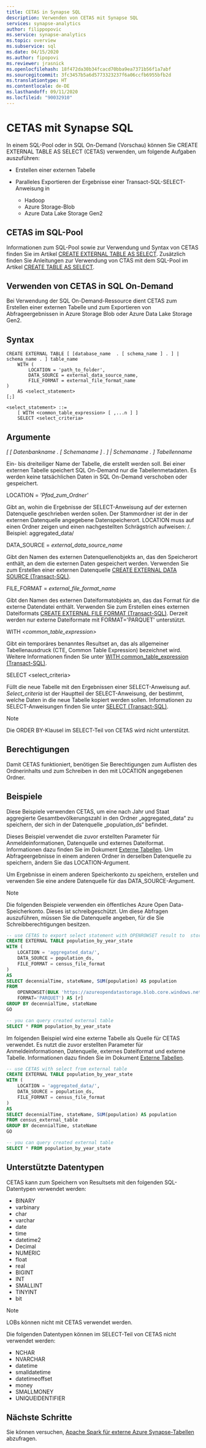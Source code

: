 ```yaml
---
title: CETAS in Synapse SQL
description: Verwenden von CETAS mit Synapse SQL
services: synapse-analytics
author: filippopovic
ms.service: synapse-analytics
ms.topic: overview
ms.subservice: sql
ms.date: 04/15/2020
ms.author: fipopovi
ms.reviewer: jrasnick
ms.openlocfilehash: 18f472da30b34fcacd70bba9ea7371b56f1a7abf
ms.sourcegitcommit: 3fc3457b5a6d5773323237f6a06ccfb6955bfb2d
ms.translationtype: HT
ms.contentlocale: de-DE
ms.lasthandoff: 09/11/2020
ms.locfileid: "90032910"
---
```

# <a name="cetas-with-synapse-sql"></a>CETAS mit Synapse SQL

In einem SQL-Pool oder in SQL On-Demand (Vorschau) können Sie CREATE EXTERNAL TABLE AS SELECT (CETAS) verwenden, um folgende Aufgaben auszuführen:  

- Erstellen einer externen Tabelle
- Paralleles Exportieren der Ergebnisse einer Transact-SQL-SELECT-Anweisung in

  - Hadoop
  - Azure Storage-Blob
  - Azure Data Lake Storage Gen2

## <a name="cetas-in-sql-pool"></a>CETAS im SQL-Pool

Informationen zum SQL-Pool sowie zur Verwendung und Syntax von CETAS finden Sie im Artikel [CREATE EXTERNAL TABLE AS SELECT](/sql/t-sql/statements/create-external-table-as-select-transact-sql?toc=/azure/synapse-analytics/toc.json&bc=/azure/synapse-analytics/breadcrumb/toc.json&view=azure-sqldw-latest). Zusätzlich finden Sie Anleitungen zur Verwendung von CTAS mit dem SQL-Pool im Artikel [CREATE TABLE AS SELECT](/sql/t-sql/statements/create-table-as-select-azure-sql-data-warehouse?toc=/azure/synapse-analytics/toc.json&bc=/azure/synapse-analytics/breadcrumb/toc.json&view=azure-sqldw-latest).

## <a name="cetas-in-sql-on-demand"></a>Verwenden von CETAS in SQL On-Demand

Bei Verwendung der SQL On-Demand-Ressource dient CETAS zum Erstellen einer externen Tabelle und zum Exportieren von Abfrageergebnissen in Azure Storage Blob oder Azure Data Lake Storage Gen2.

## <a name="syntax"></a>Syntax

```syntaxsql
CREATE EXTERNAL TABLE [ [database_name  . [ schema_name ] . ] | schema_name . ] table_name
    WITH (
        LOCATION = 'path_to_folder',  
        DATA_SOURCE = external_data_source_name,  
        FILE_FORMAT = external_file_format_name  
)
    AS <select_statement>  
[;]

<select_statement> ::=  
    [ WITH <common_table_expression> [ ,...n ] ]  
    SELECT <select_criteria>
```

## <a name="arguments"></a>Argumente

*[ [ *Datenbankname* . [ *Schemaname* ] . ] | *Schemaname* . ] *Tabellenname**

Ein- bis dreiteiliger Name der Tabelle, die erstellt werden soll. Bei einer externen Tabelle speichert SQL On-Demand nur die Tabellenmetadaten. Es werden keine tatsächlichen Daten in SQL On-Demand verschoben oder gespeichert.

LOCATION = *'Pfad_zum_Ordner'*

Gibt an, wohin die Ergebnisse der SELECT-Anweisung auf der externen Datenquelle geschrieben werden sollen. Der Stammordner ist der in der externen Datenquelle angegebene Datenspeicherort. LOCATION muss auf einen Ordner zeigen und einen nachgestellten Schrägstrich aufweisen: /. Beispiel: aggregated_data/

DATA_SOURCE = *external_data_source_name*

Gibt den Namen des externen Datenquellenobjekts an, das den Speicherort enthält, an dem die externen Daten gespeichert werden. Verwenden Sie zum Erstellen einer externen Datenquelle [CREATE EXTERNAL DATA SOURCE (Transact-SQL)](develop-tables-external-tables.md#create-external-data-source).

FILE_FORMAT = *external_file_format_name*

Gibt den Namen des externen Dateiformatobjekts an, das das Format für die externe Datendatei enthält. Verwenden Sie zum Erstellen eines externen Dateiformats [CREATE EXTERNAL FILE FORMAT (Transact-SQL)](develop-tables-external-tables.md#create-external-file-format). Derzeit werden nur externe Dateiformate mit FORMAT='PARQUET' unterstützt.

WITH *<common_table_expression>*

Gibt ein temporäres benanntes Resultset an, das als allgemeiner Tabellenausdruck (CTE, Common Table Expression) bezeichnet wird. Weitere Informationen finden Sie unter [WITH common_table_expression (Transact-SQL)](/sql/t-sql/queries/with-common-table-expression-transact-sql?toc=/azure/synapse-analytics/toc.json&bc=/azure/synapse-analytics/breadcrumb/toc.json&view=azure-sqldw-latest).

SELECT <select_criteria>

Füllt die neue Tabelle mit den Ergebnissen einer SELECT-Anweisung auf. *Select_criteria* ist der Hauptteil der SELECT-Anweisung, der bestimmt, welche Daten in die neue Tabelle kopiert werden sollen. Informationen zu SELECT-Anweisungen finden Sie unter [SELECT (Transact-SQL)](/sql/t-sql/queries/select-transact-sql?toc=/azure/synapse-analytics/toc.json&bc=/azure/synapse-analytics/breadcrumb/toc.json&view=azure-sqldw-latest).

> [!NOTE]
> Die ORDER BY-Klausel im SELECT-Teil von CETAS wird nicht unterstützt.

## <a name="permissions"></a>Berechtigungen

Damit CETAS funktioniert, benötigen Sie Berechtigungen zum Auflisten des Ordnerinhalts und zum Schreiben in den mit LOCATION angegebenen Ordner.

## <a name="examples"></a>Beispiele

Diese Beispiele verwenden CETAS, um eine nach Jahr und Staat aggregierte Gesamtbevölkerungszahl in den Ordner „aggregated_data“ zu speichern, der sich in der Datenquelle „population_ds“ befindet.

Dieses Beispiel verwendet die zuvor erstellten Parameter für Anmeldeinformationen, Datenquelle und externes Dateiformat. Informationen dazu finden Sie im Dokument [Externe Tabellen](develop-tables-external-tables.md). Um Abfrageergebnisse in einem anderen Ordner in derselben Datenquelle zu speichern, ändern Sie das LOCATION-Argument. 

Um Ergebnisse in einem anderen Speicherkonto zu speichern, erstellen und verwenden Sie eine andere Datenquelle für das DATA_SOURCE-Argument.

> [!NOTE]
> Die folgenden Beispiele verwenden ein öffentliches Azure Open Data-Speicherkonto. Dieses ist schreibgeschützt. Um diese Abfragen auszuführen, müssen Sie die Datenquelle angeben, für die Sie Schreibberechtigungen besitzen.

```sql
-- use CETAS to export select statement with OPENROWSET result to  storage
CREATE EXTERNAL TABLE population_by_year_state
WITH (
    LOCATION = 'aggregated_data/',
    DATA_SOURCE = population_ds,  
    FILE_FORMAT = census_file_format
)  
AS
SELECT decennialTime, stateName, SUM(population) AS population
FROM
    OPENROWSET(BULK 'https://azureopendatastorage.blob.core.windows.net/censusdatacontainer/release/us_population_county/year=*/*.parquet',
    FORMAT='PARQUET') AS [r]
GROUP BY decennialTime, stateName
GO

-- you can query created external table
SELECT * FROM population_by_year_state
```

Im folgenden Beispiel wird eine externe Tabelle als Quelle für CETAS verwendet. Es nutzt die zuvor erstellten Parameter für Anmeldeinformationen, Datenquelle, externes Dateiformat und externe Tabelle. Informationen dazu finden Sie im Dokument [Externe Tabellen](develop-tables-external-tables.md).

```sql
-- use CETAS with select from external table
CREATE EXTERNAL TABLE population_by_year_state
WITH (
    LOCATION = 'aggregated_data/',
    DATA_SOURCE = population_ds,  
    FILE_FORMAT = census_file_format
)  
AS
SELECT decennialTime, stateName, SUM(population) AS population
FROM census_external_table
GROUP BY decennialTime, stateName
GO

-- you can query created external table
SELECT * FROM population_by_year_state
```

## <a name="supported-data-types"></a>Unterstützte Datentypen

CETAS kann zum Speichern von Resultsets mit den folgenden SQL-Datentypen verwendet werden:

- BINARY
- varbinary
- char
- varchar
- date
- time
- datetime2
- Decimal
- NUMERIC
- float
- real
- BIGINT
- INT
- SMALLINT
- TINYINT
- bit

> [!NOTE]
> LOBs können nicht mit CETAS verwendet werden.

Die folgenden Datentypen können im SELECT-Teil von CETAS nicht verwendet werden:

- NCHAR
- NVARCHAR
- datetime
- smalldatetime
- datetimeoffset
- money
- SMALLMONEY
- UNIQUEIDENTIFIER

## <a name="next-steps"></a>Nächste Schritte

Sie können versuchen, [Apache Spark für externe Azure Synapse-Tabellen](develop-storage-files-spark-tables.md) abzufragen.
